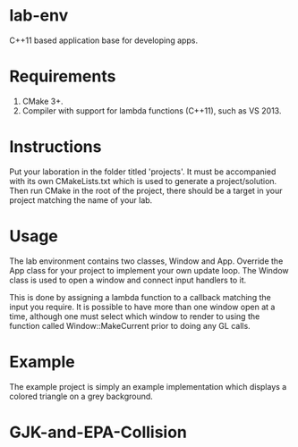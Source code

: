 # lab-env
C++11 based application base for developing apps.

# Requirements
1. CMake 3+.
2. Compiler with support for lambda functions (C++11), such as VS 2013.
  
# Instructions
Put your laboration in the folder titled 'projects'. It must be accompanied with its own CMakeLists.txt which is used to generate a project/solution. Then run CMake in the root of the project, there should be a target in your project matching the name of your lab.
  
# Usage
The lab environment contains two classes, Window and App. Override the App class for your project to implement your own update loop. The Window class is used to open a window and connect input handlers to it. 

This is done by assigning a lambda function to a callback matching the input you require. It is possible to have more than one window open at a time, although one must select which window to render to using the function called Window::MakeCurrent prior to doing any GL calls.
  
# Example
The example project is simply an example implementation which displays a colored triangle on a grey background.
# GJK-and-EPA-Collision
